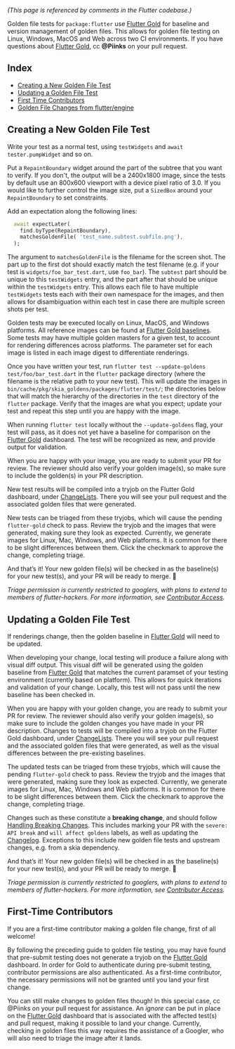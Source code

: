 _(This page is referenced by comments in the Flutter codebase.)_

Golden file tests for `package:flutter` use [Flutter Gold](https://flutter-gold.skia.org/?query=source_type%3Dflutter) for baseline and version management of golden files. This allows for golden file testing on Linux, Windows, MacOS and Web across two CI environments. If you have questions about [Flutter Gold](https://flutter-gold.skia.org/?query=source_type%3Dflutter), cc **@Piinks** on your pull request.

## Index
- [Creating a New Golden File Test](https://github.com/flutter/flutter/wiki/Writing-a-golden-file-test-for-package%3Aflutter#creating-a-new-golden-file-test)
- [Updating a Golden File Test](https://github.com/flutter/flutter/wiki/Writing-a-golden-file-test-for-package%3Aflutter#updating-a-golden-file-test
)
- [First Time Contributors](https://github.com/flutter/flutter/wiki/Writing-a-golden-file-test-for-package%3Aflutter#first-time-contributors
)
- [Golden File Changes from flutter/engine](https://github.com/flutter/flutter/wiki/Writing-a-golden-file-test-for-package%3Aflutter#golden-file-changes-from-flutterengine
)

## Creating a New Golden File Test

Write your test as a normal test, using `testWidgets` and `await tester.pumpWidget` and so on.

Put a `RepaintBoundary` widget around the part of the subtree that you want to verify. If you don't, the output will be a 2400x1800 image, since the tests by default use an 800x600 viewport with a device pixel ratio of 3.0. If you would like to further control the image size, put a `SizedBox` around your `RepaintBoundary` to set constraints.

Add an expectation along the following lines:

```dart
  await expectLater(
    find.byType(RepaintBoundary),
    matchesGoldenFile( 'test_name.subtest.subfile.png'),
  );
```

The argument to `matchesGoldenFile` is the filename for the screen shot. The part up to the first dot should exactly match the test filename (e.g. if your test is `widgets/foo_bar_test.dart`, use `foo_bar`). The `subtest` part should be unique to this `testWidgets` entry, and the part after that should be unique within the `testWidgets` entry. This allows each file to have multiple `testWidgets` tests each with their own namespace for the images, and then allows for disambiguation within each test in case there are multiple screen shots per test. 

Golden tests may be executed locally on Linux, MacOS, and Windows platforms. All reference images can be found at [Flutter Gold baselines](https://flutter-gold.skia.org/list?fdiffmax=-1&fref=false&frgbamax=255&frgbamin=0&head=true&include=false&limit=50&master=false&match=name&metric=combined&neg=false&new_clstore=true&offset=0&pos=true&query=source_type%3Dflutter&sort=desc&unt=true). Some tests may have multiple golden masters for a given test, to account for rendering differences across platforms. The parameter set for each image is listed in each image digest to differentiate renderings. 

Once you have written your test, run `flutter test --update-goldens test/foo/bar_test.dart` in the `flutter` package directory (where the filename is the relative path to your new test). This will update the images in `bin/cache/pkg/skia_goldens/packages/flutter/test/`; the directories below that will match the hierarchy of the directories in the `test` directory of the `flutter` package. Verify that the images are what you expect; update your test and repeat this step until you are happy with the image.

When running `flutter test` locally without the `--update-goldens` flag, your test will pass, as it does not yet have a baseline for comparison on the [Flutter Gold](https://flutter-gold.skia.org/?query=source_type%3Dflutter) dashboard. The test will be recognized as new, and provide output for validation.

When you are happy with your image, you are ready to submit your PR for review. The reviewer should also verify your golden image(s), so make sure to include the golden(s) in your PR description. 

New test results will be compiled into a tryjob on the Flutter Gold dashboard, under [ChangeLists](https://flutter-gold.skia.org/changelists). There you will see your pull request and the associated golden files that were generated. 

New tests can be triaged from these tryjobs, which will cause the pending `flutter-gold` check to pass. Review the tryjob and the images that were generated, making sure they look as expected. Currently, we generate images for Linux, Mac, Windows, and Web platforms. It is common for there to be slight differences between them. Click the checkmark to approve the change, completing triage.

And that’s it! Your new golden file(s) will be checked in as the baseline(s) for your new test(s), and your PR will be ready to merge. :tada:

*Triage permission is currently restricted to googlers, with plans to extend to members of flutter-hackers. For more information, see [Contributor Access](https://github.com/flutter/flutter/wiki/Contributor-access).* 

## Updating a Golden File Test

If renderings change, then the golden baseline in [Flutter Gold](https://flutter-gold.skia.org/?query=source_type%3Dflutter) will need to be updated.

When developing your change, local testing will produce a failure along with visual diff output. This visual diff will be generated using the golden baseline from [Flutter Gold](https://flutter-gold.skia.org/?query=source_type%3Dflutter) that matches the current paramset of your testing environment (currently based on platform). This allows for quick iterations and validation of your change. Locally, this test will not pass until the new baseline has been checked in.

When you are happy with your golden change, you are ready to submit your PR for review. The reviewer should also verify your golden image(s), so make sure to include the golden changes you have made in your PR description. Changes to tests will be compiled into a tryjob on the Flutter Gold dashboard, under [ChangeLists](https://flutter-gold.skia.org/changelists). There you will see your pull request and the associated golden files that were generated, as well as the visual differences between the pre-existing baselines. 

The updated tests can be triaged from these tryjobs, which will cause the pending `flutter-gold` check to pass. Review the tryjob and the images that were generated, making sure they look as expected. Currently, we generate images for Linux, Mac, Windows and Web platforms. It is common for there to be slight differences between them. Click the checkmark to approve the change, completing triage.

Changes such as these constitute a **breaking change**, and should follow [Handling Breaking Changes](https://github.com/flutter/flutter/wiki/Tree-hygiene#handling-breaking-changes). This includes marking your PR with the `severe: API break` and `will affect goldens` labels, as well as updating the [Changelog](https://github.com/flutter/flutter/wiki/Changelog). Exceptions to this include new golden file tests and upstream changes, e.g. from a skia dependency.

And that’s it! Your new golden file(s) will be checked in as the baseline(s) for your new test(s), and your PR will be ready to merge. :tada:

*Triage permission is currently restricted to googlers, with plans to extend to members of flutter-hackers. For more information, see [Contributor Access](https://github.com/flutter/flutter/wiki/Contributor-access).* 

## First-Time Contributors

If you are a first-time contributor making a golden file change, first of all welcome!

By following the preceding guide to golden file testing, you may have found that pre-submit testing does not generate a tryjob on the [Flutter Gold](https://flutter-gold.skia.org/?query=source_type%3Dflutter) dashboard. In order for Gold to authenticate during pre-submit testing, contributor permissions are also authenticated. As a first-time contributor, the necessary permissions will not be granted until you land your first change.

You can still make changes to golden files though! In this special case, cc @Piinks on your pull request for assistance. An _ignore_ can be put in place on the [Flutter Gold](https://flutter-gold.skia.org/?query=source_type%3Dflutter) dashboard that is associated with the affected test(s) and pull request, making it possible to land your change. Currently, checking in golden files this way requires the assistance of a Googler, who will also need to triage the image after it lands.
